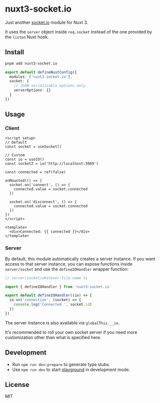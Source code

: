 # nuxt3-socket.io

Just another [socket.io](https://socket.io/) module for Nuxt 3.

It uses the `server` object inside `req.socket` instead of the one provided by the `listen` Nuxt hook.

## Install

```bash
pnpm add nuxt3-socket.io
```

```ts
export default defineNuxtConfig({
  modules: ['nuxt3-socket.io'],
  socket: {
    // JSON serializable options only.
    serverOptions: {}
  }
})
```

## Usage

### Client

```vue
<script setup>
// Default
const socket = useSocket()

// Custom
const io = useIO()
const socket2 = io('http://localhost:3069')

const connected = ref(false)

onMounted(() => {
  socket.on('connect', () => {
    connected.value = socket.connected
  })

  socket.on('disconnect', () => {
    connected.value = socket.connected
  })
})
</script>

<template>
  <div>Connected: {{ connected }}</div>
</template>
```

### Server

By default, this module automatically creates a server instance. If you want access to that server instance, you can expose functions inside `server/socket` and use the `defineIOHandler` wrapper function:

```ts
// server/socket/whatever-file-name.ts

import { defineIOHandler } from 'nuxt3-socket.io'

export default defineIOHandler((io) => {
  io.on('connection', (socket) => {
    console.log('Connected ', socket.id)
  })
})
```

The server instance is also available via `globalThis.__io`.

It's recommended to roll your own socket server if you need more customization other than what is specified here.

## Development

- Run `npm run dev:prepare` to generate type stubs.
- Use `npm run dev` to start [playground](./playground) in development mode.

## License

MIT

